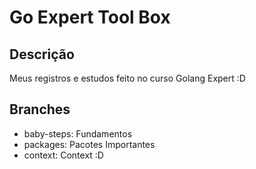 # Go Expert Tool Box
## Descrição
Meus registros e estudos feito no curso Golang Expert :D
## Branches
- baby-steps: Fundamentos
- packages: Pacotes Importantes
- context: Context :D 
